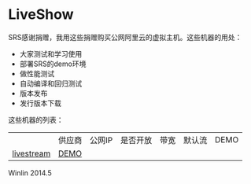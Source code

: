 # LiveShow

SRS感谢捐赠，我用这些捐赠购买公网阿里云的虚拟主机。这些机器的用处：
* 大家测试和学习使用
* 部署SRS的demo环境
* 做性能测试
* 自动编译和回归测试
* 版本发布
* 发行版本下载

这些机器的列表：

<table>
<th>
<td>供应商</td>
<td>公网IP</td>
<td>是否开放</td>
<td>带宽</td>
<td>默认流</td>
<td>DEMO</td>
</th>
<tr>
<td><a href="http://www.aliyun.com/product/ecs/>阿里云主机</a></td>
<td>182.92.80.26</td>
<td>开放</td>
<td>5Mbps</td>
<td><a href="http://182.92.80.26:8085/players/srs_player.html?vhost=182.92.80.26&stream=livestream&autostart=true">livestream</a></td>
<td><a href="http://182.92.80.26:8085">DEMO</a></td>
</tr>
</table>

Winlin 2014.5